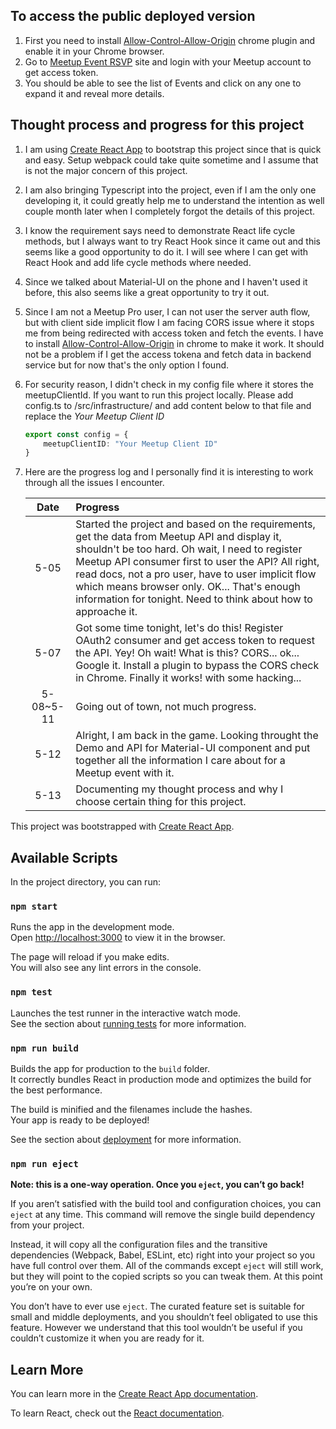 ## To access the public deployed version
1. First you need to install [Allow-Control-Allow-Origin](https://chrome.google.com/webstore/detail/allow-control-allow-origi/nlfbmbojpeacfghkpbjhddihlkkiljbi?hl=en) chrome plugin and enable it in your Chrome browser.
2. Go to [Meetup Event RSVP](https://meetup-event-rsvp.netlify.com/) site and login with your Meetup account to get access token.
3. You should be able to see the list of Events and click on any one to expand it and reveal more details.
## Thought process and progress for this project
1. I am using [Create React App](https://github.com/facebook/create-react-app) to bootstrap this project since that is quick and easy. Setup webpack could take quite sometime and I assume that is not the major concern of this project.
2. I am also bringing Typescript into the project, even if I am the only one developing it, it could greatly help me to understand the intention as well couple month later when I completely forgot the details of this project.
3. I know the requirement says need to demonstrate React life cycle methods, but I always want to try React Hook since it came out and this seems like a good opportunity to do it. I will see where I can get with React Hook and add life cycle methods where needed.
4. Since we talked about Material-UI on the phone and I haven't used it before, this also seems like a great opportunity to try it out.
5. Since I am not a Meetup Pro user, I can not user the server auth flow, but with client side implicit flow I am facing CORS issue where it stops me from being redirected with access token and fetch the events. I have to install [Allow-Control-Allow-Origin](https://chrome.google.com/webstore/detail/allow-control-allow-origi/nlfbmbojpeacfghkpbjhddihlkkiljbi?hl=en) in chrome to make it work. It should not be a problem if I get the access tokena and fetch data in backend service but for now that's the only option I found.
6. For security reason, I didn't check in my config file where it stores the meetupClientId. If you want to run this project locally. Please add config.ts to /src/infrastructure/ and add content below to that file and replace the *Your Meetup Client ID*
    ```Typescript
    export const config = {
        meetupClientID: "Your Meetup Client ID"
    }
    ```
7. Here are the progress log and I personally find it is interesting to work through all the issues I encounter.
    
    | Date            | Progress     |
    | :-------------: |:-------------|
    | 5-05      | Started the project and based on the requirements, get the data from Meetup API and display it, shouldn't be too hard. Oh wait, I need to register Meetup API consumer first to user the API? All right, read docs, not a pro user, have to user implicit flow which means browser only. OK... That's enough information for tonight. Need to think about how to approache it. |
    | 5-07      | Got some time tonight, let's do this! Register OAuth2 consumer and get access token to request the API. Yey! Oh wait! What is this? CORS... ok... Google it. Install a plugin to bypass the CORS check in Chrome. Finally it works! with some hacking... |
    | 5-08~5-11 | Going out of town, not much progress. |
    | 5-12      | Alright, I am back in the game. Looking throught the Demo and API for Material-UI component and put together all the information I care about for a Meetup event with it. |
    | 5-13      | Documenting my thought process and why I choose certain thing for this project. |


This project was bootstrapped with [Create React App](https://github.com/facebook/create-react-app).


## Available Scripts

In the project directory, you can run:

### `npm start`

Runs the app in the development mode.<br>
Open [http://localhost:3000](http://localhost:3000) to view it in the browser.

The page will reload if you make edits.<br>
You will also see any lint errors in the console.

### `npm test`

Launches the test runner in the interactive watch mode.<br>
See the section about [running tests](https://facebook.github.io/create-react-app/docs/running-tests) for more information.

### `npm run build`

Builds the app for production to the `build` folder.<br>
It correctly bundles React in production mode and optimizes the build for the best performance.

The build is minified and the filenames include the hashes.<br>
Your app is ready to be deployed!

See the section about [deployment](https://facebook.github.io/create-react-app/docs/deployment) for more information.

### `npm run eject`

**Note: this is a one-way operation. Once you `eject`, you can’t go back!**

If you aren’t satisfied with the build tool and configuration choices, you can `eject` at any time. This command will remove the single build dependency from your project.

Instead, it will copy all the configuration files and the transitive dependencies (Webpack, Babel, ESLint, etc) right into your project so you have full control over them. All of the commands except `eject` will still work, but they will point to the copied scripts so you can tweak them. At this point you’re on your own.

You don’t have to ever use `eject`. The curated feature set is suitable for small and middle deployments, and you shouldn’t feel obligated to use this feature. However we understand that this tool wouldn’t be useful if you couldn’t customize it when you are ready for it.

## Learn More

You can learn more in the [Create React App documentation](https://facebook.github.io/create-react-app/docs/getting-started).

To learn React, check out the [React documentation](https://reactjs.org/).
